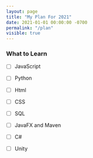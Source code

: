```yaml
---
layout: page
title: "My Plan For 2021"
date: 2021-01-01 00:00:00 -0700
permalink: "/plan"
visible: true
---
```

### What to Learn 
- [ ] JavaScript
- [ ] Python
- [ ] Html
- [ ] CSS
- [ ] SQL
- [ ] JavaFX and Maven
- [ ] C#
- [ ] Unity

